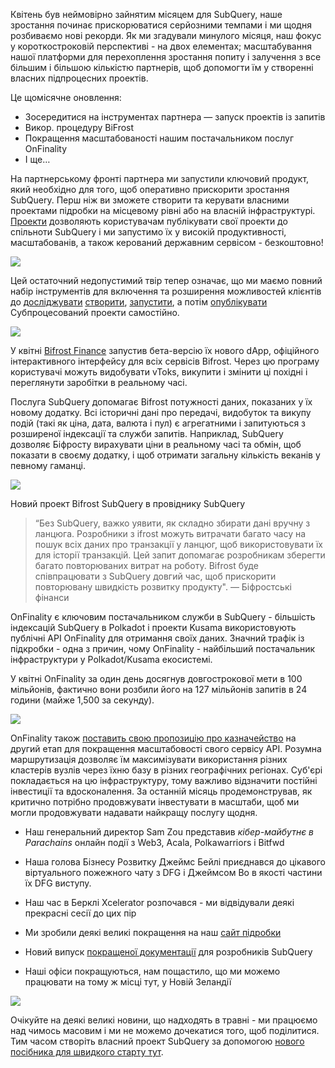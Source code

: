 
Квітень був неймовірно зайнятим місяцем для SubQuery, наше зростання починає прискорюватися серйозними темпами і ми щодня розбиваємо нові рекорди. Як ми згадували минулого місяця, наш фокус у короткостроковій перспективі - на двох елементах; масштабування нашої платформи для перехоплення зростання попиту і залучення з все більшим і більшою кількістю партнерів, щоб допомогти їм у створенні власних підпроцесних проектів.

Це щомісячне оновлення:

-   Зосередитися на інструментах партнера — запуск проектів із запитів
-   Викор. процедуру BiFrost
-   Покращення масштабованості нашим постачальником послуг OnFinality
-   І ще…

На партнерському фронті партнера ми запустили ключовий продукт, який необхідно для того, щоб оперативно прискорити зростання SubQuery. Перш ніж ви зможете створити та керувати власними проектами підробки на місцевому рівні або на власній інфраструктурі. [Проекти](https://project.subquery.network/) дозволяють користувачам публікувати свої проекти до спільноти SubQuery і ми запустимо їх у високій продуктивності, масштабованів, а також керований державним сервісом - безкоштовно!

![](https://miro.medium.com/max/1400/0*zZkmiEq5g2BbAxfl)

Цей остаточний недопустимий твір тепер означає, що ми маємо повний набір інструментів для включення та розширення можливостей клієнтів до [досліджувати](https://explorer.subquery.network/) [створити](https://doc.subquery.network/quickstart.html), [запустити](https://doc.subquery.network/run/indexing_query.html), а потім [опублікувати](https://doc.subquery.network/publish/publish.html#benefits) Субпроцесований проекти самостійно.

![](https://miro.medium.com/max/1400/0*pDQgyo3phe2ZcMml)

У квітні [Bifrost Finance](https://bifrost.finance/) запустив бета-версію їх нового dApp, офіційного інтерактивного інтерфейсу для всіх сервісів Bifrost. Через цю програму користувачі можуть видобувати vToks, викупити і змінити ці похідні і переглянути заробітки в реальному часі.

Послуга SubQuery допомагає Bifrost потужності даних, показаних у їх новому додатку. Всі історичні дані про передачі, видобуток та викупу подій (такі як ціна, дата, валюта і пул) є агрегатними і запитуються з розширеної індексації та служби запитів. Наприклад, SubQuery дозволяє Біфросту вирахувати ціни в реальному часі та обмін, щоб показати в своєму додатку, і щоб отримати загальну кількість веканів у певному гаманці.

![](https://miro.medium.com/max/1400/0*heWoX8Kw1nm1iYd9)

Новий проект Bifrost SubQuery в провіднику SubQuery

> “Без SubQuery, важко уявити, як складно збирати дані вручну з ланцюга. Розробники з ifrost можуть витрачати багато часу на пошук всіх даних про транзакції у ланцюг, щоб використовувати їх для історії транзакцій. Цей запит допомагає розробникам зберегти багато повторюваних витрат на роботу. Bifrost буде співпрацювати з SubQuery довгий час, щоб прискорити повторювану швидкість розвитку продукту". — Біфростські фінанси

OnFinality є ключовим постачальником служби в SubQuery - більшість індексацій SubQuery в Polkadot і проекти Kusama використовують публічні API OnFinality для отримання своїх даних. Значний трафік із підкробки - одна з причин, чому OnFinality - найбільший постачальник інфраструктури у Polkadot/Kusama екосистемі.

У квітні OnFinality за один день досягнув довгострокової мети в 100 мільйонів, фактично вони розбили його на 127 мільйонів запитів в 24 години (майже 1,500 за секунду).

![](https://miro.medium.com/max/1400/0*FLq4vXluI9CTiBQ8)

OnFinality також [поставить свою пропозицію про казначейство](https://kusama.polkassembly.io/treasury/72) на другий етап для покращення масштабовості свого сервісу API. Розумна маршрутизація дозволяє їм максимізувати використання різних кластерів вузлів через їхню базу в різних географічних регіонах. Суб'єрі покладається на цю інфраструктуру, тому важливо відзначити постійні інвестиції та вдосконалення. За останній місяць продемонстрував, як критично потрібно продовжувати інвестувати в масштаби, щоб ми могли продовжувати надавати найкращу послугу щодня.

-   Наш генеральний директор Sam Zou представив _кібер-майбутнє в Parachains_ онлайн події з Web3, Acala, Polkawarriors і Bitfwd

-   Наша голова Бізнесу Розвитку Джеймс Бейлі приєднався до цікавого віртуального пожежного чату з DFG і Джеймсом Во в якості частини їх DFG виступу.

-   Наш час в Берклі Xcelerator розпочався - ми відвідували деякі прекрасні сесії до цих пір
-   Ми зробили деякі великі покращення на наш [сайт підробки](https://subquery.network/)
-   Новий випуск [покращеної документації](https://doc.subquery.network/) для розробників SubQuery
-   Наші офіси покращуються, нам пощастило, що ми можемо працювати на тому ж місці тут, у Новій Зеландії

![](https://miro.medium.com/max/1400/0*cOsJ2TLa4yqpY0Ig)

Очікуйте на деякі великі новини, що надходять в травні - ми працюємо над чимось масовим і ми не можемо дочекатися того, щоб поділитися. Тим часом створіть власний проект SubQuery за допомогою [нового посібника для швидкого старту тут](https://doc.subquery.network/quickstart.html).